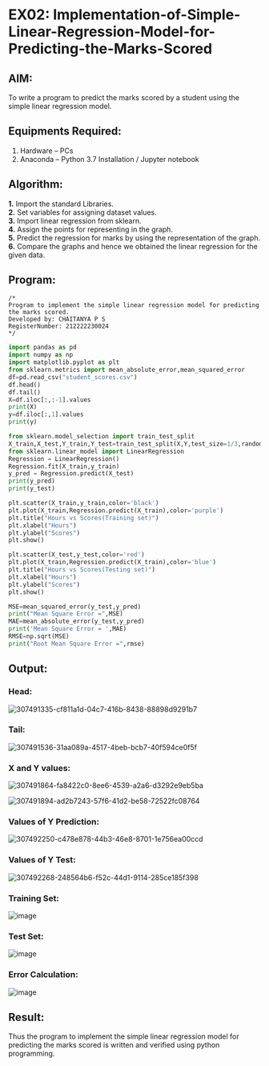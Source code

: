 # EX02: Implementation-of-Simple-Linear-Regression-Model-for-Predicting-the-Marks-Scored

## AIM:
To write a program to predict the marks scored by a student using the simple linear regression model.

## Equipments Required:
1. Hardware – PCs
2. Anaconda – Python 3.7 Installation / Jupyter notebook

## Algorithm:
**1.** Import the standard Libraries.<br>
**2.** Set variables for assigning dataset values.<br>
**3.** Import linear regression from sklearn.<br>
**4.** Assign the points for representing in the graph.<br>
**5.** Predict the regression for marks by using the representation of the graph.<br>
**6.** Compare the graphs and hence we obtained the linear regression for the given data.<br>
## Program:
```
/*
Program to implement the simple linear regression model for predicting the marks scored.
Developed by: CHAITANYA P S  
RegisterNumber: 212222230024
*/
```
```python
import pandas as pd
import numpy as np
import matplotlib.pyplot as plt
from sklearn.metrics import mean_absolute_error,mean_squared_error
df=pd.read_csv("student_scores.csv")
df.head()
df.tail()
X=df.iloc[:,:-1].values
print(X)
y=df.iloc[:,1].values
print(y)

from sklearn.model_selection import train_test_split
X_train,X_test,Y_train,Y_test=train_test_split(X,Y,test_size=1/3,random_state=0)
from sklearn.linear_model import LinearRegression
Regression = LinearRegression()
Regression.fit(X_train,y_train)
y_pred = Regression.predict(X_test)
print(y_pred)
print(y_test)

plt.scatter(X_train,y_train,color='black')
plt.plot(X_train,Regression.predict(X_train),color='purple')
plt.title("Hours vs Scores(Training set)")
plt.xlabel("Hours")
plt.ylabel("Scores")
plt.show()

plt.scatter(X_test,y_test,color='red')
plt.plot(X_train,Regression.predict(X_train),color='blue')
plt.title("Hours vs Scores(Testing set)")
plt.xlabel("Hours")
plt.ylabel("Scores")
plt.show()

MSE=mean_squared_error(y_test,y_pred)
print("Mean Square Error =",MSE)
MAE=mean_absolute_error(y_test,y_pred)
print('Mean Square Error = ',MAE)
RMSE=np.sqrt(MSE)
print("Root Mean Square Error =",rmse)
```
## Output:
    
### Head:
![307491335-cf811a1d-04c7-416b-8438-88898d9291b7](https://github.com/chaitanya18c/Implementation-of-Simple-Linear-Regression-Model-for-Predicting-the-Marks-Scored/assets/119392724/9bf1bf11-d689-470e-b2d9-f717a217829e)

### Tail:
![307491536-31aa089a-4517-4beb-bcb7-40f594ce0f5f](https://github.com/chaitanya18c/Implementation-of-Simple-Linear-Regression-Model-for-Predicting-the-Marks-Scored/assets/119392724/de8ad15b-0b4b-4d3a-9e54-d1513fc3282b)

### X and Y values:
![307491864-fa8422c0-8ee6-4539-a2a6-d3292e9eb5ba](https://github.com/chaitanya18c/Implementation-of-Simple-Linear-Regression-Model-for-Predicting-the-Marks-Scored/assets/119392724/49099f22-15f7-4b2a-a604-d58e0c594f0b)

![307491894-ad2b7243-57f6-41d2-be58-72522fc08764](https://github.com/chaitanya18c/Implementation-of-Simple-Linear-Regression-Model-for-Predicting-the-Marks-Scored/assets/119392724/3867043f-28d5-4a68-861b-ecb58cc06fbe)

### Values of Y Prediction:
![307492250-c478e878-44b3-46e8-8701-1e756ea00ccd](https://github.com/chaitanya18c/Implementation-of-Simple-Linear-Regression-Model-for-Predicting-the-Marks-Scored/assets/119392724/6c9199be-890d-46b5-850a-dd3f577e8d8b)

### Values of Y Test:
![307492268-248564b6-f52c-44d1-9114-285ce185f398](https://github.com/chaitanya18c/Implementation-of-Simple-Linear-Regression-Model-for-Predicting-the-Marks-Scored/assets/119392724/5ebb553f-e7b3-4f12-8d04-3c09f3a450e9)

### Training Set:
![image](https://github.com/chaitanya18c/Implementation-of-Simple-Linear-Regression-Model-for-Predicting-the-Marks-Scored/assets/119392724/8dbfe716-e304-4848-85eb-b7e6f5cf0bf0)

### Test Set:
![image](https://github.com/chaitanya18c/Implementation-of-Simple-Linear-Regression-Model-for-Predicting-the-Marks-Scored/assets/119392724/edbdfe59-435f-487d-9921-c5017da23f71)

### Error Calculation:
![image](https://github.com/chaitanya18c/Implementation-of-Simple-Linear-Regression-Model-for-Predicting-the-Marks-Scored/assets/119392724/426c3c6e-b3af-45ad-88d7-a7f22d8afcdc)

## Result:
Thus the program to implement the simple linear regression model for predicting the marks scored is written and verified using python programming.
